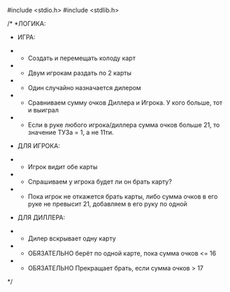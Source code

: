#include <stdio.h>
#include <stdlib.h>

/*
*ЛОГИКА:
* ИГРА:
*   - Создать и перемещать колоду карт
*   - Двум игрокам раздать по 2 карты
*   - Один случайно назначается дилером
*   - Сравниваем сумму очков Диллера и Игрока. У кого больше, тот и выиграл
*   - Если в руке любого игрока/диллера сумма очков больше 21, то значение ТУЗа = 1, а не 11ти.

* ДЛЯ ИГРОКА:
*   - Игрок видит обе карты
*   - Спрашиваем у игрока будет ли он брать карту?
*   - Пока игрок не откажется брать карты, либо сумма очков в его руке не превысит 21, добавляем в его руку по одной

* ДЛЯ ДИЛЛЕРА:
*   - Дилер вскрывает одну карту
*   - ОБЯЗАТЕЛЬНО берёт по одной карте, пока сумма очков <= 16
*   - ОБЯЗАТЕЛЬНО Прекращает брать, если сумма очков > 17

*/


